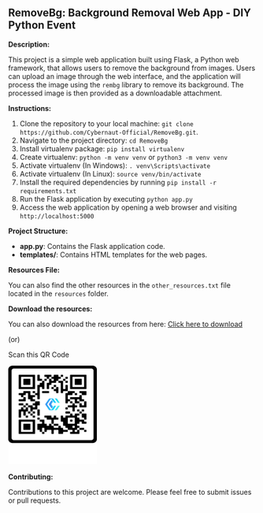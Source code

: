 ## RemoveBg: Background Removal Web App - DIY Python Event

**Description:**

This project is a simple web application built using Flask, a Python web framework, that allows users to remove the background from images. Users can upload an image through the web interface, and the application will process the image using the `rembg` library to remove its background. The processed image is then provided as a downloadable attachment.

**Instructions:**

1. Clone the repository to your local machine: `git clone https://github.com/Cybernaut-Official/RemoveBg.git`.
2. Navigate to the project directory: `cd RemoveBg`
3. Install virtualenv package: `pip install virtualenv`
4. Create virtualenv: `python -m venv venv` or `python3 -m venv venv`
5. Activate virtualenv (In Windows): `. venv\Scripts\activate`
6. Activate virtualenv (In Linux): `source venv/bin/activate`
7. Install the required dependencies by running `pip install -r requirements.txt`
8. Run the Flask application by executing `python app.py`
9. Access the web application by opening a web browser and visiting `http://localhost:5000`

**Project Structure:**

- **app.py**: Contains the Flask application code.
- **templates/**: Contains HTML templates for the web pages.

**Resources File:**

You can also find the other resources in the `other_resources.txt` file located in the `resources` folder.

**Download the resources:**

You can also download the resources from here: [Click here to download](http://tiny.cc/cybernaut-diy-python)

(or)

Scan this QR Code

<img src="./resource_qr.png" width="180" height="200">


**Contributing:**

Contributions to this project are welcome. Please feel free to submit issues or pull requests.
